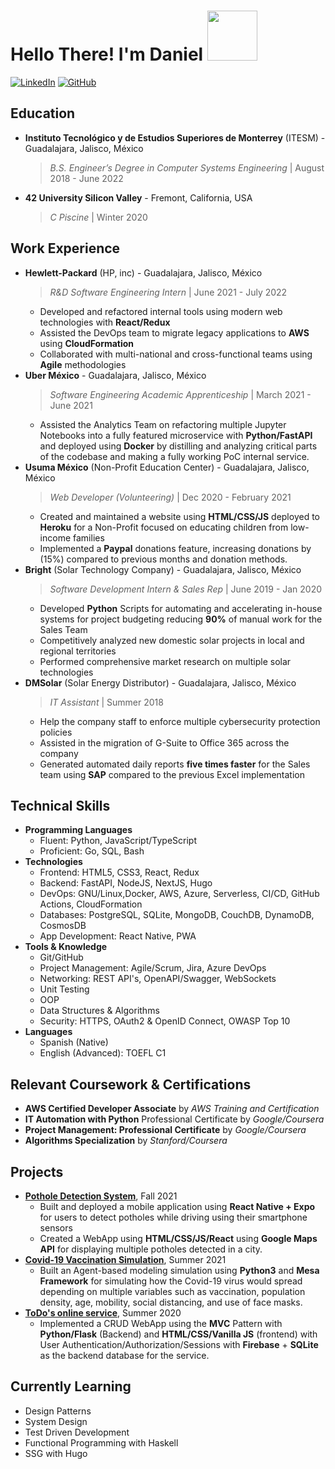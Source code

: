 # Hello There! I'm Daniel <img src="https://media.giphy.com/media/WUlplcMpOCEmTGBtBW/giphy.gif" width="80"> 

<!---
> ![](https://komarev.com/ghpvc/?username=danielvelara&color=red)
--->

<a href="https://www.linkedin.com/in/danielvelara"><img src="https://img.shields.io/badge/LinkedIn-0077B5?style=for-the-badge&logo=linkedin&logoColor=white" alt="LinkedIn" ></a>
<a href="https://github.com/danielvelara"><img src="https://img.shields.io/badge/GitHub-100000?style=for-the-badge&logo=github&logoColor=white" alt="GitHub" ></a>


## Education
- **Instituto Tecnológico y de Estudios Superiores de Monterrey** (ITESM) - Guadalajara, Jalisco, México
  > *B.S. Engineer’s Degree in Computer Systems Engineering* | August 2018 - June 2022
- **42 University Silicon Valley** - Fremont, California, USA
  > *C Piscine* | Winter 2020

## Work Experience

<!--- Accomplish X as measured by Y by doing Z --->
<!--- Include Team Player/People-oriented/Problem Solving/ Adaptability/Time Management/Communication Skills --->

<!--- 
Keywords
Administrative: Accompilshed Administered Approved Arranged Classified Compiled Developed Documented Maintained Manage Monitored Operated Organized Prepared Prioritized Provided Purchased Recorded Resolved Retrieved Screened Systematized
Communication: Advixed, Arranged Clarified Communicated Conducted Contributed Coordinated Defined Enlisted Explained Helped Inpired Motivated Spoke
Management:Accomplished Achieved Administered Analyzed Appointed Assessed Chaired Coached Consulted Contracted Controlled Coordinated Developed Directed Established Evaluated Examined Executed Implemented Improved Increased Initiated Managed Organized Planned Prepared Prioritized Produced Reviewed
Helping: Advised Assessed Coordinated Diagnosed Facilitated Provided Served
Creative: Apapted Crafted Designed Developed Founded Invented
Researc: Calculated, Collected, Discovered, Evaluated, Identified, Organized, Tested
Technical: Administed, Analyzed, Built, Constructed, Developed, Maintained, Operated, Oversaw, Programmed, Tested
Financial: Administered, Allocated, Appraised, Audited, Budgeted, Calculated, Developed, Forecasted, Invested
Teaching: Advixed, Coached, Coordinated, Guided, Instructed, Trained, Taught

- **SoftServe**  - Guadalajara, Jalisco, México
    > *Fullstack Software Engineering* | August 2022 - Present
    - Developing modern and scalable web applications with **React/Redux/TypeScript** + **Python/FastAPI** with **Azure**

--->


- **Hewlett-Packard** (HP, inc) - Guadalajara, Jalisco, México
    > *R&D Software Engineering Intern* | June 2021 - July 2022
    - Developed and refactored internal tools using modern web technologies with **React/Redux**
    - Assisted the DevOps team to migrate legacy applications to **AWS** using **CloudFormation**
    <!--- - Reduced deploy time up-to 70% by implementing a CI/CD pipeline using AWS CodeCommit which helped product managers validate features 2x faster.--->
    - Collaborated with multi-national and cross-functional teams using **Agile** methodologies 
- **Uber México** - Guadalajara, Jalisco, México
    > *Software Engineering Academic Apprenticeship* | March 2021 - June 2021
    - Assisted the Analytics Team on refactoring multiple Jupyter Notebooks into a fully featured microservice with **Python/FastAPI** and deployed using **Docker** by distilling and analyzing critical parts of the codebase and making a fully working PoC internal service.
- **Usuma México** (Non-Profit Education Center) - Guadalajara, Jalisco, México
    > *Web Developer (Volunteering)* | Dec 2020 - February 2021
    - Created and maintained a website using **HTML/CSS/JS** deployed to **Heroku** for a Non-Profit focused on educating children from low-income families
    - Implemented a **Paypal** donations feature, increasing donations by (15%) compared to previous months and donation methods.
- **Bright** (Solar Technology Company) - Guadalajara, Jalisco, México
    > *Software Development Intern & Sales Rep* | June 2019 - Jan 2020
    - Developed **Python** Scripts for automating and accelerating in-house systems for project budgeting reducing **90%** of manual work for the Sales Team
    - Competitively analyzed new domestic solar projects in local and regional territories
    - Performed comprehensive market research on multiple solar technologies
- **DMSolar** (Solar Energy Distributor) - Guadalajara, Jalisco, México
    > *IT Assistant* | Summer 2018
    - Help the company staff to enforce multiple cybersecurity protection policies
    - Assisted in the migration of G-Suite to Office 365 across the company
    - Generated automated daily reports **five times faster** for the Sales team using **SAP** compared to the previous Excel implementation

## Technical Skills
- **Programming Languages**
    - Fluent: Python, JavaScript/TypeScript
    - Proficient: Go, SQL, Bash
- **Technologies**
    - Frontend: HTML5, CSS3, React, Redux
    - Backend: FastAPI, NodeJS, NextJS, Hugo
    - DevOps: GNU/Linux,Docker, AWS, Azure, Serverless, CI/CD, GitHub Actions, CloudFormation
    - Databases: PostgreSQL, SQLite, MongoDB, CouchDB, DynamoDB, CosmosDB
    - App Development: React Native, PWA
- **Tools & Knowledge**
    - Git/GitHub
    - Project Management: Agile/Scrum, Jira, Azure DevOps
    - Networking: REST API's, OpenAPI/Swagger, WebSockets
    - Unit Testing
    - OOP
    - Data Structures & Algorithms
    - Security: HTTPS, OAuth2 & OpenID Connect, OWASP Top 10
- **Languages**
    - Spanish (Native)
    - English (Advanced): TOEFL C1

## Relevant Coursework & Certifications
- **AWS Certified Developer Associate** by *AWS Training and Certification*
- **IT Automation with Python** Professional Certificate by *Google/Coursera*
- **Project Management: Professional Certificate** by *Google/Coursera*
- **Algorithms Specialization** by *Stanford/Coursera*

## Projects
- [**Pothole Detection System**](https://github.com/danielvelara/ChaleBache-rn), Fall 2021
    - Built and deployed a mobile application using **React Native + Expo** for users to detect potholes while driving using their smartphone sensors
    - Created a WebApp using **HTML/CSS/JS/React** using **Google Maps API** for displaying multiple potholes detected in a city.
- [**Covid-19 Vaccination Simulation**](https://github.com/danielvelara/CovidVaccinationSimulation),  Summer 2021
    - Built an Agent-based modeling simulation using **Python3** and **Mesa Framework** for simulating how the Covid-19 virus would spread depending on multiple variables such as vaccination, population density, age, mobility, social distancing, and use of face masks.
- [**ToDo's online service**](https://github.com/danielvelara/SlackyToDo), Summer 2020
    - Implemented a CRUD WebApp using the **MVC** Pattern with **Python/Flask** (Backend) and **HTML/CSS/Vanilla JS** (frontend) with User Authentication/Authorization/Sessions with **Firebase** + **SQLite** as the backend database for the service.


## Currently Learning
- Design Patterns
- System Design
- Test Driven Development
- Functional Programming with Haskell
- SSG with Hugo
